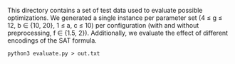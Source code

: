This directory contains a set of test data used to evaluate possible optimizations.
We generated a single instance per parameter set (4 ≤ g ≤ 12, b ∈ {10, 20}, 1 ≤ a, c ≤ 10) per configuration (with and without preprocessing, f ∈ {1.5, 2}).
Additionally, we evaluate the effect of different encodings of the SAT formula.

```shell
python3 evaluate.py > out.txt
```
